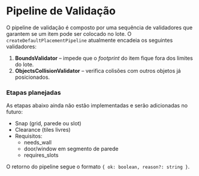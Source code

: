 # Pipeline de Validação

O pipeline de validação é composto por uma sequência de validadores que
garantem se um item pode ser colocado no lote. O `createDefaultPlacementPipeline`
atualmente encadeia os seguintes validadores:

1. **BoundsValidator** – impede que o *footprint* do item fique fora dos
   limites do lote.
2. **ObjectsCollisionValidator** – verifica colisões com outros objetos já
   posicionados.

### Etapas planejadas

As etapas abaixo ainda não estão implementadas e serão adicionadas no futuro:

- Snap (grid, parede ou slot)
- Clearance (tiles livres)
- Requisitos:
  - needs_wall
  - door/window em segmento de parede
  - requires_slots

O retorno do pipeline segue o formato `{ ok: boolean, reason?: string }`.

